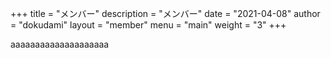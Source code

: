 +++
title = "メンバー"
description = "メンバー"
date = "2021-04-08"
author = "dokudami"
layout = "member"
menu = "main"
weight = "3"
+++


aaaaaaaaaaaaaaaaaaaa